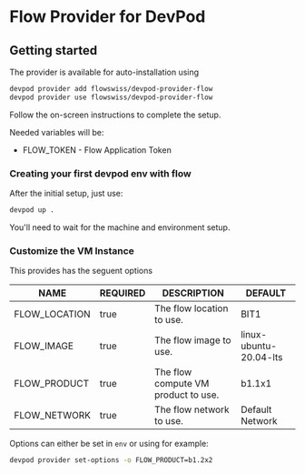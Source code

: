# Flow Provider for DevPod

## Getting started

The provider is available for auto-installation using

```sh
devpod provider add flowswiss/devpod-provider-flow
devpod provider use flowswiss/devpod-provider-flow
```

Follow the on-screen instructions to complete the setup.

Needed variables will be:

- FLOW_TOKEN - Flow Application Token

### Creating your first devpod env with flow

After the initial setup, just use:

```sh
devpod up .
```

You'll need to wait for the machine and environment setup.

### Customize the VM Instance

This provides has the seguent options

| NAME            | REQUIRED | DESCRIPTION                         | DEFAULT                |
|-----------------|----------|-------------------------------------|------------------------|
| FLOW_LOCATION   | true     | The flow location to use.           | BIT1                   |
| FLOW_IMAGE      | true     | The flow image to use.              | linux-ubuntu-20.04-lts |
| FLOW_PRODUCT    | true     | The flow compute VM product to use. | b1.1x1                 |
| FLOW_NETWORK    | true     | The flow network to use.            | Default Network        |

Options can either be set in `env` or using for example:

```sh
devpod provider set-options -o FLOW_PRODUCT=b1.2x2
```